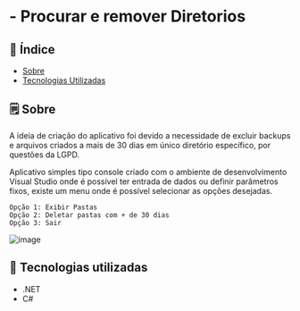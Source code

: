 # - Procurar e remover Diretorios


## 📕 Índice

- [Sobre](#-sobre)
- [Tecnologias Utilizadas](#-tecnologias-utilizadas)

## 🗒 Sobre

   A ideia de criação do aplicativo foi devido a necessidade de excluir backups e arquivos criados a mais de 30 dias em único diretório específico, por questões da LGPD.
   
   Aplicativo simples tipo console criado com o ambiente de desenvolvimento Visual Studio onde é possível ter entrada de dados ou definir parâmetros fixos, existe um menu onde é      possível selecionar as opções desejadas.
  
    Opção 1: Exibir Pastas 
    Opção 2: Deletar pastas com + de 30 dias
    Opção 3: Sair

![image](https://user-images.githubusercontent.com/71336454/156896998-b8cc6e41-8a4f-4c41-a3e6-f8ae3ed8fc35.png)

## 🚀 Tecnologias utilizadas

- .NET
- C#
